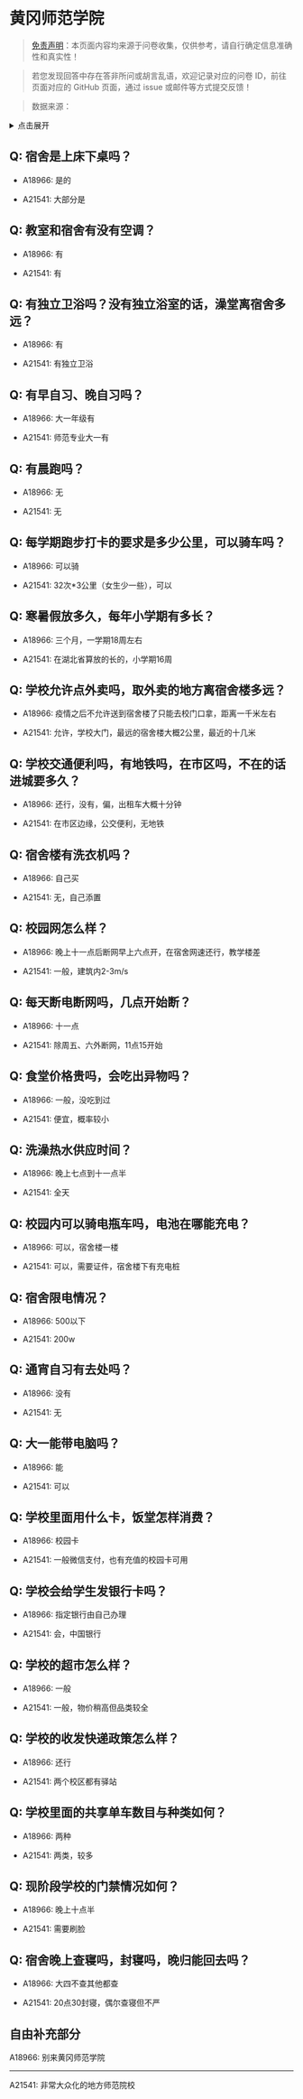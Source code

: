 # 黄冈师范学院

> [免责声明](https://colleges.chat/#_3)：本页面内容均来源于问卷收集，仅供参考，请自行确定信息准确性和真实性！

> 若您发现回答中存在答非所问或胡言乱语，欢迎记录对应的问卷 ID，前往页面对应的 GitHub 页面，通过 issue 或邮件等方式提交反馈！

> 数据来源：

<details><summary>点击展开</summary>
<ul>
<li>A18966: 匿名 (2023 年 06 月)</li>
<li>A21541: 匿名 (2024 年 03 月)</li>
</ul>
</details>

## Q: 宿舍是上床下桌吗？

- A18966: 是的

- A21541: 大部分是

## Q: 教室和宿舍有没有空调？

- A18966: 有

- A21541: 有

## Q: 有独立卫浴吗？没有独立浴室的话，澡堂离宿舍多远？

- A18966: 有

- A21541: 有独立卫浴

## Q: 有早自习、晚自习吗？

- A18966: 大一年级有

- A21541: 师范专业大一有

## Q: 有晨跑吗？

- A18966: 无

- A21541: 无

## Q: 每学期跑步打卡的要求是多少公里，可以骑车吗？

- A18966: 可以骑

- A21541: 32次\*3公里（女生少一些），可以

## Q: 寒暑假放多久，每年小学期有多长？

- A18966: 三个月，一学期18周左右

- A21541: 在湖北省算放的长的，小学期16周

## Q: 学校允许点外卖吗，取外卖的地方离宿舍楼多远？

- A18966: 疫情之后不允许送到宿舍楼了只能去校门口拿，距离一千米左右

- A21541: 允许，学校大门，最远的宿舍楼大概2公里，最近的十几米

## Q: 学校交通便利吗，有地铁吗，在市区吗，不在的话进城要多久？

- A18966: 还行，没有，偏，出租车大概十分钟

- A21541: 在市区边缘，公交便利，无地铁

## Q: 宿舍楼有洗衣机吗？

- A18966: 自己买

- A21541: 无，自己添置

## Q: 校园网怎么样？

- A18966: 晚上十一点后断网早上六点开，在宿舍网速还行，教学楼差

- A21541: 一般，建筑内2-3m/s

## Q: 每天断电断网吗，几点开始断？

- A18966: 十一点

- A21541: 除周五、六外断网，11点15开始

## Q: 食堂价格贵吗，会吃出异物吗？

- A18966: 一般，没吃到过

- A21541: 便宜，概率较小

## Q: 洗澡热水供应时间？

- A18966: 晚上七点到十一点半

- A21541: 全天

## Q: 校园内可以骑电瓶车吗，电池在哪能充电？

- A18966: 可以，宿舍楼一楼

- A21541: 可以，需要证件，宿舍楼下有充电桩

## Q: 宿舍限电情况？

- A18966: 500以下

- A21541: 200w

## Q: 通宵自习有去处吗？

- A18966: 没有

- A21541: 无

## Q: 大一能带电脑吗？

- A18966: 能

- A21541: 可以

## Q: 学校里面用什么卡，饭堂怎样消费？

- A18966: 校园卡

- A21541: 一般微信支付，也有充值的校园卡可用

## Q: 学校会给学生发银行卡吗？

- A18966: 指定银行由自己办理

- A21541: 会，中国银行

## Q: 学校的超市怎么样？

- A18966: 一般

- A21541: 一般，物价稍高但品类较全

## Q: 学校的收发快递政策怎么样？

- A18966: 还行

- A21541: 两个校区都有驿站

## Q: 学校里面的共享单车数目与种类如何？

- A18966: 两种

- A21541: 两类，较多

## Q: 现阶段学校的门禁情况如何？

- A18966: 晚上十点半

- A21541: 需要刷脸

## Q: 宿舍晚上查寝吗，封寝吗，晚归能回去吗？

- A18966: 大四不查其他都查

- A21541: 20点30封寝，偶尔查寝但不严

## 自由补充部分

A18966: 别来黄冈师范学院

***

A21541: 非常大众化的地方师范院校